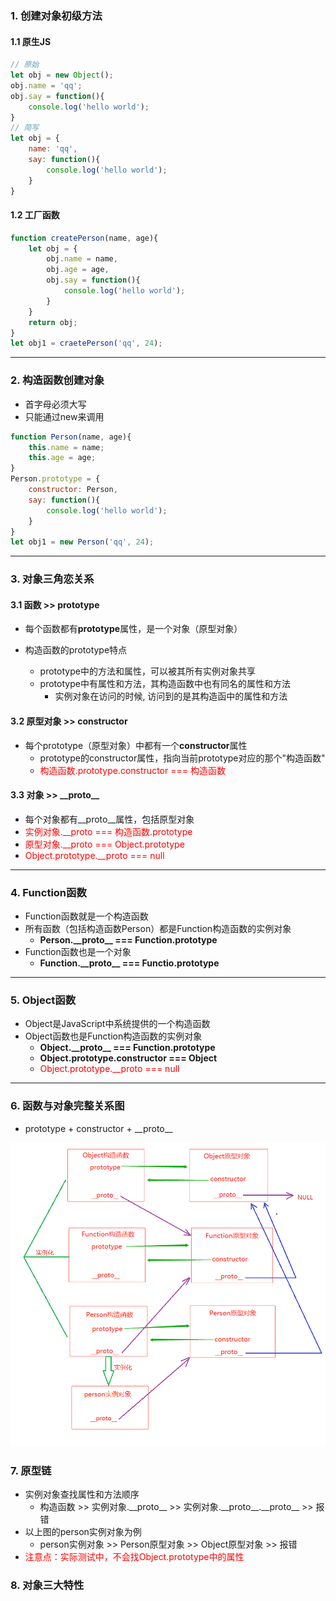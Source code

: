### 1. 创建对象初级方法

#### 1.1 原生JS

```javascript
// 原始
let obj = new Object();
obj.name = 'qq';
obj.say = function(){
    console.log('hello world');
}
// 简写
let obj = {
    name: 'qq',
    say: function(){
        console.log('hello world');
    }
}
```

#### 1.2 工厂函数

```javascript
function createPerson(name, age){
    let obj = {
        obj.name = name,
        obj.age = age,
        obj.say = function(){
            console.log('hello world');
        }
    }
	return obj;
}
let obj1 = craetePerson('qq', 24);
```

---

### 2. 构造函数创建对象

- 首字母必须大写
- 只能通过new来调用

```javascript
function Person(name, age){
    this.name = name;
    this.age = age;
}
Person.prototype = {
    constructor: Person,
    say: function(){
        console.log('hello world');
    }
}
let obj1 = new Person('qq', 24);
```

---

### 3. 对象三角恋关系

#### 3.1 函数 >> prototype

- 每个函数都有**prototype**属性，是一个对象（原型对象）

- 构造函数的prototype特点
  - prototype中的方法和属性，可以被其所有实例对象共享
  - prototype中有属性和方法，其构造函数中也有同名的属性和方法
    - 实例对象在访问的时候, 访问到的是其构造函中的属性和方法

#### 3.2 原型对象 >> constructor

- 每个prototype（原型对象）中都有一个**constructor**属性
  - prototype的constructor属性，指向当前prototype对应的那个"构造函数"
  - <font color=red>构造函数.prototype.constructor === 构造函数</font>

#### 3.3 对象 >> \_\_proto\_\_

- 每个对象都有\_\_proto\_\_属性，包括原型对象
- <font color=red>实例对象.\_\_proto === 构造函数.prototype</font>
- <font color=red>原型对象.\_\_proto === Object.prototype</font>
- <font color=red>Object.prototype.\_\_proto === null</font>

---

### 4. Function函数

- Function函数就是一个构造函数
- 所有函数（包括构造函数Person）都是Function构造函数的实例对象
  - **Person.\_\_proto\_\_ === Function.prototype**
- Function函数也是一个对象
  - **Function.\_\_proto\_\_ === Functio.prototype**

---

### 5. Object函数

- Object是JavaScript中系统提供的一个构造函数
- Object函数也是Function构造函数的实例对象
  - **Object.\_\_proto\_\_ === Function.prototype**
  - **Object.prototype.constructor === Object**
  - <font color=red>Object.prototype.\_\_proto === null</font>

---

### 6. 函数与对象完整关系图

- prototype + constructor + \_\_proto\_\_

![图片](images/函数与对象完整关系图.png)

### 7. 原型链

- 实例对象查找属性和方法顺序
  - 构造函数 >> 实例对象.\_\_proto\_\_ >> 实例对象.\_\_proto\_\_.\_\_proto\_\_ >> 报错
- 以上图的person实例对象为例
  - person实例对象 >> Person原型对象 >> Object原型对象 >> 报错
- <font color='red'>注意点：实际测试中，不会找Object.prototype中的属性</font>

### 8. 对象三大特性